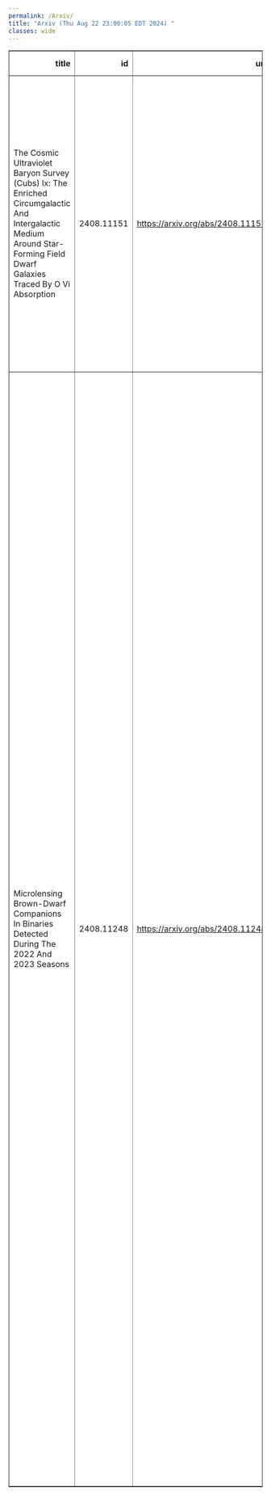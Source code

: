 ```yaml
---
permalink: /Arxiv/
title: "Arxiv (Thu Aug 22 23:00:05 EDT 2024) "
classes: wide
---
```

<table border="1" class="dataframe">
  <thead>
    <tr style="text-align: right;">
      <th>title</th>
      <th>id</th>
      <th>url</th>
      <th>authors</th>
      <th>Local Authors</th>
    </tr>
  </thead>
  <tbody>
    <tr>
      <td>The Cosmic Ultraviolet Baryon Survey (Cubs) Ix: The Enriched   Circumgalactic And Intergalactic Medium Around Star-Forming Field Dwarf   Galaxies Traced By O Vi Absorption</td>
      <td>2408.11151</td>
      <td><a href="https://arxiv.org/abs/2408.11151" target="_blank">https://arxiv.org/abs/2408.11151</a></td>
      <td>Nishant Mishra, Sean D. Johnson, Gwen C. Rudie, Hsiao-Wen Chen, Joop Schaye, Zhijie Qu, Fakhri S. Zahedy, Erin T. Boettcher, Sebastiano Cantalupo, Mandy C. Chen, Claude-André Faucher-Giguère, Jenny E. Greene, Jennifer I-Hsiu Li, N/A Zhuoqi, N/A Liu, Sebastian Lopez, Patrick Petitjean</td>
      <td>Sebastian Lopez</td>
    </tr>
    <tr>
      <td>Microlensing Brown-Dwarf Companions In Binaries Detected During The 2022   And 2023 Seasons</td>
      <td>2408.11248</td>
      <td><a href="https://arxiv.org/abs/2408.11248" target="_blank">https://arxiv.org/abs/2408.11248</a></td>
      <td>Cheongho Han, Ian A. Bond, Andrzej Udalski, Chung-Uk Lee, Andrew Gould, Michael D. Albrow, Sun-Ju Chung, Kyu-Ha Hwang, Youn Kil Jung, Yoon-Hyun Ryu, Yossi Shvartzvald, In-Gu Shin, Jennifer C. Yee, Hongjing Yang, Weicheng Zang, Sang-Mok Cha, Doeon Kim, Dong-Jin Kim, Seung-Lee Kim, Dong-Joo Lee, Yongseok Lee, Byeong-Gon Park, Richard W. Pogge, Fumio Abe, Ken Bando, Richard Barry, David P. Bennett, Aparna Bhattacharya, Hirosame Fujii, Akihiko Fukui, Ryusei Hamada, Shunya Hamada, Naoto Hamasaki, Yuki Hirao, Stela Ishitani Silva, Yoshitaka Itow, Rintaro Kirikawa, Naoki Koshimoto, Yutaka Matsubara, Shota Miyazaki, Yasushi Muraki, Tutumi Nagai, Kansuke Nunota, Greg Olmschenk, Clément Ranc, Nicholas J. Rattenbury, Yuki Satoh, Takahiro Sumi, Daisuke Suzuki, Mio Tomoyoshi, Paul J. Tristram, Aikaterini Vandorou, Hibiki Yama, Kansuke Yamashita, Przemek Mróz Michał K. Szymański, Jan Skowron, Radosław Poleski, Igor Soszyński, Paweł Pietrukowicz, Szymon Kozłowski, Krzysztof A. Rybicki, Patryk Iwanek, Krzysztof Ulaczyk, Marcin Wrona, Mariusz Gromadzki, Mateusz J. Mróz</td>
      <td>Andrew Gould, Richard Pogge</td>
    </tr>
  </tbody>
</table>